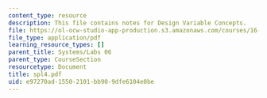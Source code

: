 ```yaml
---
content_type: resource
description: This file contains notes for Design Variable Concepts.
file: https://ol-ocw-studio-app-production.s3.amazonaws.com/courses/16-01-unified-engineering-i-ii-iii-iv-fall-2005-spring-2006/e97270ad15502101bb909dfe6104e0be_spl4.pdf
file_type: application/pdf
learning_resource_types: []
parent_title: Systems/Labs 06
parent_type: CourseSection
resourcetype: Document
title: spl4.pdf
uid: e97270ad-1550-2101-bb90-9dfe6104e0be
---
```

